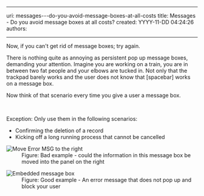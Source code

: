 

---
uri: messages---do-you-avoid-message-boxes-at-all-costs
title: Messages - Do you avoid message boxes at all costs?
created: YYYY-11-DD 04:24:26
authors:

---




<span class='intro'> <p>Now, if you can't get rid of message boxes; try again.</p>
<p>There is nothing quite as annoying as persistent pop up message boxes, demanding your attention. Imagine you are working on a train, you are in between two fat people and your elbows are tucked in. Not only that the trackpad barely works and the user does not know that [spacebar] works on a message box.</p>
<p>Now think of that scenario every time you give a user a message box.</p> </span>

​<div>Exception&#58; Only use them in the following scenarios&#58;</div>
<ul><li>Confirming the deletion of a record</li>
<li>Kicking off a long running process that cannot be cancelled</li></ul>
<dl class="badImage"><dt><img alt="Move Error MSG to the right " src="http&#58;//www.ssw.com.au/ssw/Standards/Rules/Images/MoveErrorMSG.jpg" /></dt>
<dd>Figure&#58; Bad example - could the information in this message box be moved into the panel on the right</dd></dl>
<dl class="goodImage"><dt><img alt="Embedded message box" src="http&#58;//www.ssw.com.au/ssw/Standards/Rules/Images/oneplacemailerror.png" /></dt>
<dd>Figure&#58; Good example - An error message that does not pop up and block your user</dd></dl>



